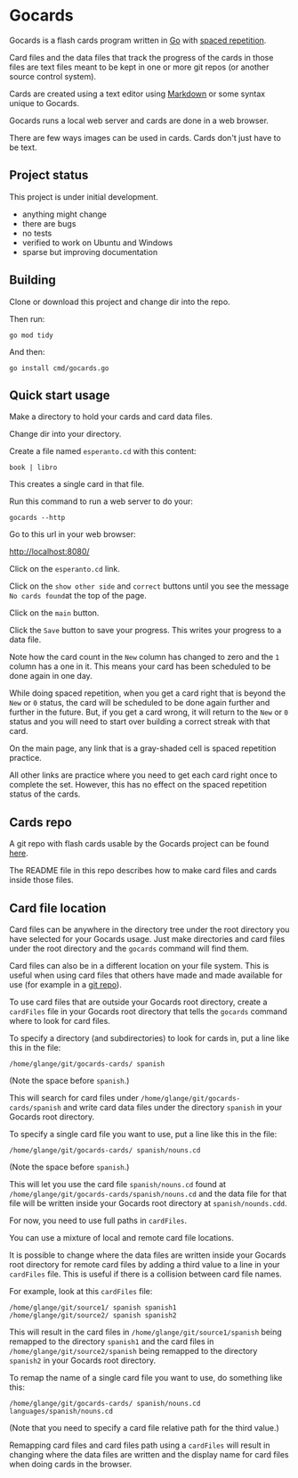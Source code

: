 # Gocards

Gocards is a flash cards program written in [Go](https://go.dev/) with [spaced repetition](https://en.wikipedia.org/wiki/Spaced_repetition).

Card files and the data files that track the progress of the cards in those files are text files meant to be kept in one or more git repos (or another source control system).

Cards are created using a text editor using [Markdown](https://www.markdownguide.org/basic-syntax/) or some syntax unique to Gocards.

Gocards runs a local web server and cards are done in a web browser.

There are few ways images can be used in cards. Cards don't just have to be text.

## Project status

This project is under initial development.

- anything might change
- there are bugs
- no tests
- verified to work on Ubuntu and Windows
- sparse but improving documentation

## Building

Clone or download this project and change dir into the repo.

Then run:

`go mod tidy`

And then:

`go install cmd/gocards.go`

## Quick start usage

Make a directory to hold your cards and card data files.

Change dir into your directory.

Create a file named `esperanto.cd` with this content:

```
book | libro
```

This creates a single card in that file.

Run this command to run a web server to do your:

`gocards --http`

Go to this url in your web browser:

[http://localhost:8080/](http://localhost:8080)

Click on the `esperanto.cd` link.

Click on the `show other side` and `correct` buttons until you see the message `No cards found`at the top of the page.

Click on the `main` button.

Click the `Save` button to save your progress. This writes your progress to a data file.

Note how the card count in the `New` column has changed to zero and the `1` column has a one in it. This means your card has been scheduled to be done again in one day.

While doing spaced repetition, when you get a card right that is beyond the `New` or `0` status, the card will be scheduled to be done again further and further in the future. But, if you get a card wrong, it will return to the `New` or `0` status and you will need to start over building a correct streak with that card.

On the main page, any link that is a gray-shaded cell is spaced repetition practice.

All other links are practice where you need to get each card right once to complete the set. However, this has no effect on the spaced repetition status of the cards.

## Cards repo

A git repo with flash cards usable by the Gocards project can be found [here](https://github.com/greglange/gocards-cards).

The README file in this repo describes how to make card files and cards inside those files.

## Card file location

Card files can be anywhere in the directory tree under the root directory you have selected for your Gocards usage. Just make directories and card files under the root directory and the `gocards` command will find them.

Card files can also be in a different location on your file system. This is useful when using card files that others have made and made available for use (for example in a [git repo](https://github.com/greglange/gocards-cards)).

To use card files that are outside your Gocards root directory, create a `cardFiles` file in your Gocards root directory that tells the `gocards` command where to look for card files.

To specify a directory (and subdirectories) to look for cards in, put a line like this in the file:

```
/home/glange/git/gocards-cards/ spanish
```

(Note the space before `spanish`.)

This will search for card files under `/home/glange/git/gocards-cards/spanish` and write card data files under the directory `spanish` in your Gocards root directory.

To specify a single card file you want to use, put a line like this in the file:

```
/home/glange/git/gocards-cards/ spanish/nouns.cd
```

(Note the space before `spanish`.)

This will let you use the card file `spanish/nouns.cd` found at `/home/glange/git/gocards-cards/spanish/nouns.cd` and the data file for that file will be written inside your Gocards root directory at `spanish/nounds.cdd`.

For now, you need to use full paths in `cardFiles`.

You can use a mixture of local and remote card file locations.

It is possible to change where the data files are written inside your Gocards root directory for remote card files by adding a third value to a line in your `cardFiles` file. This is useful if there is a collision between card file names.

For example, look at this `cardFiles` file:

```
/home/glange/git/source1/ spanish spanish1
/home/glange/git/source2/ spanish spanish2
```

This will result in the card files in `/home/glange/git/source1/spanish` being remapped to the directory `spanish1` and the card files in `/home/glange/git/source2/spanish` being remapped to the directory `spanish2` in your Gocards root directory.

To remap the name of a single card file you want to use, do something like this:

```
/home/glange/git/gocards-cards/ spanish/nouns.cd languages/spanish/nouns.cd
```

(Note that you need to specify a card file relative path for the third value.)

Remapping card files and card files path using a `cardFiles` will result in changing where the data files are written and the display name for card files when doing cards in the browser.
